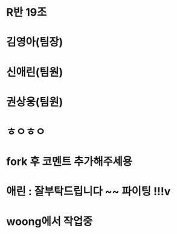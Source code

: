 # R반 19조

# 김영아(팀장)

# 신애린(팀원)

# 권상웅(팀원)

# ㅎㅇㅎㅇ

# fork 후 코멘트 추가해주세용

# 애린 : 잘부탁드립니다 ~~ 파이팅 !!!v
# woong에서 작업중

